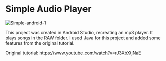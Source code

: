 # Simple Audio Player

![Simple-android-1](https://user-images.githubusercontent.com/25576089/159080242-3f2fae88-64b7-4139-9a39-0f8e83ab15da.png)

This project was created in Android Studio, recreating an mp3 player. It plays songs in the RAW folder.
I used Java for this project and added some features from the original tutorial.

Original tutorial:
https://www.youtube.com/watch?v=rJ3XbXtjNaE
